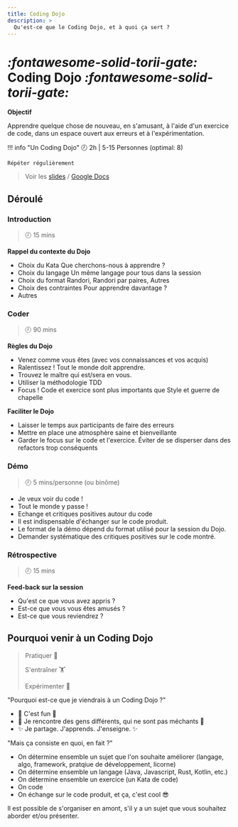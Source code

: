 ```yaml
---
title: Coding Dojo
description: >
  Qu'est-ce que le Coding Dojo, et à quoi ça sert ?
---
```


# <i class="accented">:fontawesome-solid-torii-gate:</i> Coding Dojo <i class="accented">:fontawesome-solid-torii-gate:</i>
**Objectif**

Apprendre quelque chose de nouveau, en s'amusant, à l'aide d'un exercice de code,
dans un espace ouvert aux erreurs et à l'expérimentation.

!!! info "Un Coding Dojo"
	🕗 2h | 5-15 Personnes (optimal: 8)

	Répéter régulièrement

> Voir les [slides](slides.md) / [Google Docs](https://docs.google.com/presentation/d/e/2PACX-1vTxTDfWUeYECIuVduRoc-jWB_0koE5vzbmAuc0ujBW-R0gWDpQNx1NqUbBFtA7H5Nlv2FVbGBq7H7bY/embed?slide=id.p)

## Déroulé

### Introduction
> 🕗 15 mins

**Rappel du contexte du Dojo**

* Choix du Kata
  Que cherchons-nous à apprendre ?
* Choix du langage
  Un même langage pour tous dans la session
* Choix du format
  Randori, Randori par paires, Autres
* Choix des contraintes
  Pour apprendre davantage ?
* Autres


### Coder
> 🕗 90 mins

**Règles du Dojo**

* Venez comme vous êtes (avec vos connaissances et vos acquis)
* Ralentissez !
  Tout le monde doit apprendre.
* Trouvez le maître qui est/sera en vous.
* Utiliser la méthodologie TDD 
* Focus !
  Code et exercice sont plus importants que Style et guerre de chapelle
  
**Faciliter le Dojo**

* Laisser le temps aux participants de faire des erreurs
* Mettre en place une atmosphère saine et bienveillante
* Garder le focus sur le code et l'exercice. Éviter de se disperser dans des refactors trop conséquents


### Démo
> 🕗 5 mins/personne (ou binôme)

* Je veux voir du code !
* Tout le monde y passe !
* Echange et critiques positives autour du code
* Il est indispensable d'échanger sur le code produit.
* Le format de la démo dépend du format utilisé pour la session du Dojo.
* Demander systématique des critiques positives sur le code montré.

### Rétrospective
> 🕗 15 mins

**Feed-back sur la session**

* Qu'est ce que vous avez appris ?
* Est-ce que vous vous êtes amusés ?
* Est-ce que vous reviendrez ?


## Pourquoi venir à un Coding Dojo

> Pratiquer 🥋
>
> S'entraîner 🏋️
>
> Expérimenter 🧪

"Pourquoi est-ce que je viendrais à un Coding Dojo ?"
	
* 🌈 C'est fun 🌈
* 🤝 Je rencontre des gens différents, qui ne sont pas méchants 👹
* ✨ Je partage. J'apprends. J'enseigne. ✨


"Mais ça consiste en quoi, en fait ?"
	
* On détermine ensemble un sujet que l'on souhaite améliorer (langage, algo, framework, pratqiue de développement, licorne)
* On détermine ensemble un langage (Java, Javascript, Rust, Kotlin, etc.)
* On détermine ensemble un exercice (un Kata de code)
* On code
* On échange sur le code produit, et ça, c'est cool 😎

Il est possible de s'organiser en amont, s'il y a un sujet que vous souhaitez aborder et/ou présenter.
